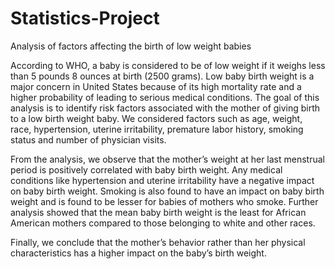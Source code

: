 # Statistics-Project
Analysis of factors affecting the birth of low weight babies

According to WHO, a baby is considered to be of low weight if it weighs less than 5 pounds 8 ounces at birth (2500 grams). Low baby birth weight is a major concern in United States because of its high mortality rate and a higher probability of leading to serious medical conditions. The goal of this analysis is to identify risk factors associated with the mother of giving birth to a low birth weight baby. We considered factors such as age, weight, race, hypertension, uterine irritability, premature labor history, smoking status and number of physician visits.

From the analysis, we observe that the mother’s weight at her last menstrual period is positively correlated with baby birth weight. Any medical conditions like hypertension and uterine irritability have a negative impact on baby birth weight. Smoking is also found to have an impact on baby birth weight and is found to be lesser for babies of mothers who smoke. Further analysis showed that the mean baby birth weight is the least for African American mothers compared to those belonging to white and other races.

Finally, we conclude that the mother’s behavior rather than her physical characteristics has a higher impact on the baby’s birth weight.
